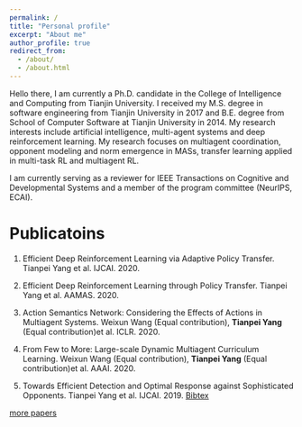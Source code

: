 ```yaml
---
permalink: /
title: "Personal profile"
excerpt: "About me"
author_profile: true
redirect_from: 
  - /about/
  - /about.html
---
```



Hello there, I am currently a Ph.D. candidate in the College of Intelligence and Computing from Tianjin University. I received my M.S. degree in software engineering from Tianjin University in 2017 and B.E. degree from School of Computer Software at Tianjin University in 2014. My research interests include artificial intelligence, multi-agent systems and deep reinforcement learning. My research focuses on multiagent coordination, opponent modeling and norm emergence in MASs, transfer learning applied in multi-task RL and multiagent RL.

I am currently serving as a reviewer for IEEE Transactions on Cognitive and Developmental Systems and a member of the program committee (NeurIPS, ECAI).

Publicatoins
======

1. Efficient Deep Reinforcement Learning via Adaptive Policy Transfer. Tianpei Yang et al. IJCAI. 2020.

2. Efficient Deep Reinforcement Learning through Policy Transfer. Tianpei Yang et al. AAMAS. 2020.

3. Action Semantics Network: Considering the Effects of Actions in Multiagent Systems. Weixun Wang (Equal contribution), **Tianpei Yang** (Equal contribution)et al. ICLR. 2020.

4. From Few to More: Large-scale Dynamic Multiagent Curriculum Learning. Weixun Wang (Equal contribution), **Tianpei Yang** (Equal contribution)et al. AAAI. 2020.

5. Towards Efficient Detection and Optimal Response against Sophisticated Opponents. Tianpei Yang et al. IJCAI. 2019. [Bibtex](http://tianpeiyang.github.io/files/ijcai_bayes_tomop.bib) 

<a href="https://tianpeiyang.github.io/publications">more papers</a>

